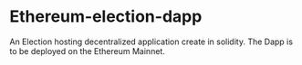 # Ethereum-election-dapp
An Election hosting decentralized application create in solidity. The Dapp is to be deployed on the Ethereum Mainnet.
